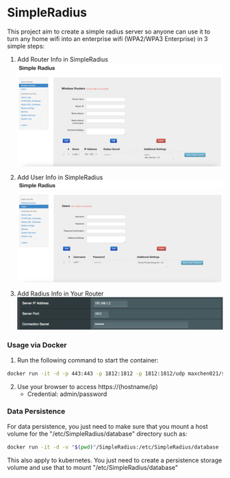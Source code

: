 # SimpleRadius

This project aim to create a simple radius server so anyone can use it to turn any home wifi into an enterprise wifi (WPA2/WPA3 Enterprise) in 3 simple steps:

1. Add Router Info in SimpleRadius
![screenshot 1](./images/screenshot1.png)
  
2. Add User Info in SimpleRadius
![screenshot 2](./images/screenshot2.png)
  
3. Add Radius Info in Your Router
![screenshot 3](./images/screenshot3.png)

### Usage via Docker

1. Run the following command to start the container:
```sh
docker run -it -d -p 443:443 -p 1812:1812 -p 1812:1812/udp maxchen021/simpleradius
```
  
2. Use your browser to access https://(hostname/ip)
   * Credential: admin/password

### Data Persistence
For data persistence, you just need to make sure that you mount a host volume for the "/etc/SimpleRadius/database" directory such as:
```sh
docker run -it -d -v "$(pwd)"/SimpleRadius:/etc/SimpleRadius/database -p 443:443 -p 1812:1812 -p 1812:1812/udp maxchen021/simpleradius
```
This also apply to kubernetes. You just need to create a persistence storage volume and use that to mount "/etc/SimpleRadius/database"